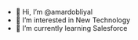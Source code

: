 - 👋 Hi, I’m @amardobliyal
- 👀 I’m interested in New Technology
- 🌱 I’m currently learning  Salesforce 

<!---
amardobliyal/amardobliyal is a ✨ special ✨ repository because its `README.md` (this file) appears on your GitHub profile.
You can click the Preview link to take a look at your changes.
--->

